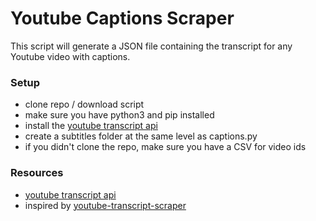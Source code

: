 # Youtube Captions Scraper

This script will generate a JSON file containing the transcript for any Youtube video with captions.

### Setup
- clone repo / download script
- make sure you have python3 and pip installed
- install the [youtube transcript api](https://pypi.org/project/youtube-transcript-api/)
- create a subtitles folder at the same level as captions.py
- if you didn't clone the repo, make sure you have a CSV for video ids

### Resources
- [youtube transcript api](https://pypi.org/project/youtube-transcript-api/)
- inspired by [youtube-transcript-scraper](https://github.com/bernorieder/youtube-transcript-scraper)
